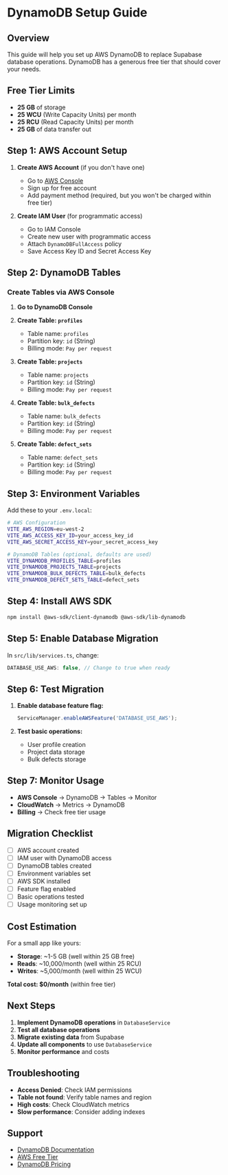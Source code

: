 # DynamoDB Setup Guide

## Overview
This guide will help you set up AWS DynamoDB to replace Supabase database operations. DynamoDB has a generous free tier that should cover your needs.

## Free Tier Limits
- **25 GB** of storage
- **25 WCU** (Write Capacity Units) per month  
- **25 RCU** (Read Capacity Units) per month
- **25 GB** of data transfer out

## Step 1: AWS Account Setup

1. **Create AWS Account** (if you don't have one)
   - Go to [AWS Console](https://aws.amazon.com/)
   - Sign up for free account
   - Add payment method (required, but you won't be charged within free tier)

2. **Create IAM User** (for programmatic access)
   - Go to IAM Console
   - Create new user with programmatic access
   - Attach `DynamoDBFullAccess` policy
   - Save Access Key ID and Secret Access Key

## Step 2: DynamoDB Tables

### Create Tables via AWS Console

1. **Go to DynamoDB Console**
2. **Create Table: `profiles`**
   - Table name: `profiles`
   - Partition key: `id` (String)
   - Billing mode: `Pay per request`

3. **Create Table: `projects`**
   - Table name: `projects`
   - Partition key: `id` (String)
   - Billing mode: `Pay per request`

4. **Create Table: `bulk_defects`**
   - Table name: `bulk_defects`
   - Partition key: `id` (String)
   - Billing mode: `Pay per request`

5. **Create Table: `defect_sets`**
   - Table name: `defect_sets`
   - Partition key: `id` (String)
   - Billing mode: `Pay per request`

## Step 3: Environment Variables

Add these to your `.env.local`:

```bash
# AWS Configuration
VITE_AWS_REGION=eu-west-2
VITE_AWS_ACCESS_KEY_ID=your_access_key_id
VITE_AWS_SECRET_ACCESS_KEY=your_secret_access_key

# DynamoDB Tables (optional, defaults are used)
VITE_DYNAMODB_PROFILES_TABLE=profiles
VITE_DYNAMODB_PROJECTS_TABLE=projects
VITE_DYNAMODB_BULK_DEFECTS_TABLE=bulk_defects
VITE_DYNAMODB_DEFECT_SETS_TABLE=defect_sets
```

## Step 4: Install AWS SDK

```bash
npm install @aws-sdk/client-dynamodb @aws-sdk/lib-dynamodb
```

## Step 5: Enable Database Migration

In `src/lib/services.ts`, change:

```typescript
DATABASE_USE_AWS: false, // Change to true when ready
```

## Step 6: Test Migration

1. **Enable database feature flag:**
   ```typescript
   ServiceManager.enableAWSFeature('DATABASE_USE_AWS');
   ```

2. **Test basic operations:**
   - User profile creation
   - Project data storage
   - Bulk defects storage

## Step 7: Monitor Usage

- **AWS Console** → DynamoDB → Tables → Monitor
- **CloudWatch** → Metrics → DynamoDB
- **Billing** → Check free tier usage

## Migration Checklist

- [ ] AWS account created
- [ ] IAM user with DynamoDB access
- [ ] DynamoDB tables created
- [ ] Environment variables set
- [ ] AWS SDK installed
- [ ] Feature flag enabled
- [ ] Basic operations tested
- [ ] Usage monitoring set up

## Cost Estimation

For a small app like yours:
- **Storage**: ~1-5 GB (well within 25 GB free)
- **Reads**: ~10,000/month (well within 25 RCU)
- **Writes**: ~5,000/month (well within 25 WCU)

**Total cost: $0/month** (within free tier)

## Next Steps

1. **Implement DynamoDB operations** in `DatabaseService`
2. **Test all database operations**
3. **Migrate existing data** from Supabase
4. **Update all components** to use `DatabaseService`
5. **Monitor performance** and costs

## Troubleshooting

- **Access Denied**: Check IAM permissions
- **Table not found**: Verify table names and region
- **High costs**: Check CloudWatch metrics
- **Slow performance**: Consider adding indexes

## Support

- [DynamoDB Documentation](https://docs.aws.amazon.com/dynamodb/)
- [AWS Free Tier](https://aws.amazon.com/free/)
- [DynamoDB Pricing](https://aws.amazon.com/dynamodb/pricing/) 
